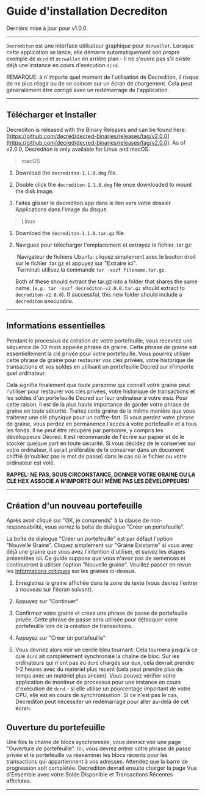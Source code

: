 # Guide d'installation Decrediton

Dernière mise à jour pour v1.0.0.

---

`Decrediton` est une interface utilisateur graphique pour `dcrwallet`. Lorsque cette application se lance, elle démarre automatiquement son propre exemple de `dcrd` et `dcrwallet` en arrière plan - Il ne s'ouvre pas s'il existe déjà une instance en cours d'exécution `dcrd`.

REMARQUE: à n'importe quel moment de l'utilisation de Decrediton, il risque de ne plus réagir ou de se coincer sur un écran de chargement. Cela peut généralement être corrigé avec un redémarrage de l'application.

---

## Télécharger et Installer

Decrediton is released with the Binary Releases and can be found here: [https://github.com/decred/decred-binaries/releases/tag/v2.0.0](https://github.com/decred/decred-binaries/releases/tag/v2.0.0). As of v2.0.0, Decrediton is only available for Linux and macOS.

> macOS

1. Download the `decrediton-1.1.0.dmg` file.

2. Double click the `decrediton-1.1.0.dmg` file once downloaded to mount the disk image.

3. Faites glisser le decrediton.app dans le lien vers votre dossier Applications dans l'image du disque.

> Linux

1. Download the `decrediton-1.1.0.tar.gz` file.

2. Naviguez pour télécharger l'emplacement et extrayez le fichier .tar.gz:

    Navigateur de fichiers Ubuntu: cliquez simplement avec le bouton droit sur le fichier .tar.gz et appuyez sur "Extraire ici". <br />
    Terminal: utilisez la commande `tar -xvzf filename.tar.gz`.

    Both of these should extract the tar.gz into a folder that shares the same name. (`e.g. tar -xvzf decrediton-v2.0.0.tar.gz` should extract to `decrediton-v2.0.0`). If successful, this new folder should include a `decrediton` executable.

---

## Informations essentielles

Pendant le processus de création de votre portefeuille, vous recevrez une séquence de 33 mots appelée phrase de graine. Cette phrase de graine est essentiellement la clé privée pour votre portefeuille. Vous pourrez utiliser cette phrase de graine pour restaurer vos clés privées, votre historique de transactions et vos soldes en utilisant un portefeuille Decred sur n'importe quel ordinateur.

Cela signifie finalement que *toute personne* qui connaît votre graine peut l'utiliser pour restaurer vos clés privées, votre historique de transactions et les soldes d'un portefeuille Decred sur leur ordinateur à votre insu. Pour cette raison, il est de la plus haute importance de garder votre phrase de graine en toute sécurité. Traitez cette graine de la même manière que vous traiterez une clé physique pour un coffre-fort. Si vous perdez votre phrase de graine, vous perdez en permanence l'accès à votre portefeuille et à tous les fonds. Il ne peut être récupéré par personne, y compris les développeurs Decred. Il est recommandé de l'écrire sur papier et de le stocker quelque part en toute sécurité. Si vous décidez de le conserver sur votre ordinateur, il serait préférable de le conserver dans un document chiffré (n'oubliez pas le mot de passe) dans le cas où le fichier ou votre ordinateur est volé.

**RAPPEL: NE PAS, SOUS CIRCONSTANCE, DONNER VOTRE GRAINE OU LA CLE HEX ASSOCIE A N'IMPORTE QUI! MÊME PAS LES DÉVELOPPEURS!**

---

## Création d'un nouveau portefeuille

Après avoir cliqué sur "OK, je comprends" à la clause de non-responsabilité, vous verrez la boîte de dialogue "Créer un portefeuille".

La boîte de dialogue "Créer un portefeuille" est par défaut l'option "Nouvelle Graine". Cliquez simplement sur "Graine Existante" si vous avez déjà une graine que vous avez l'intention d'utiliser, et suivez les étapes présentées ici. Ce guide suppose que vous n'avez pas de semences et continueront à utiliser l'option "Nouvelle graine". Veuillez passer en revue les [Informations critiques](#critiques-informations) sur les graines ci-dessus.

1. Enregistrez la graine affichée dans la zone de texte (vous devrez l'entrer à nouveau sur l'écran suivant).

2. Appuyez sur "Continuer"

3. Confirmez votre graine et créez une phrase de passe de portefeuille privée. Cette phrase de passe sera utilisée pour débloquer votre portefeuille lors de la création de transactions.

4. Appuyez sur "Créer un portefeuille"

5. Vous devriez alors voir un cercle bleu tournant. Cela tournera jusqu'à ce que `dcrd` ait complètement synchronisé la chaîne de bloc. Sur les ordinateurs qui n'ont pas eu `dcrd` chargés sur eux, cela devrait prendre 1-2 heures avec du matériel plus récent (cela peut prendre plus de temps avec un matériel plus ancien). Vous pouvez vérifier votre application de moniteur de processus pour une instance en cours d'exécution de `dcrd` - si elle utilise un pourcentage important de votre CPU, elle est en cours de synchronisation. Si ce n'est pas le cas, Decrediton peut nécessiter un redémarrage pour aller au-delà de cet écran.

## Ouverture du portefeuille

Une fois la chaîne de blocs synchronisée, vous devriez voir une page "Ouverture de portefeuille". Ici, vous devrez entrer votre phrase de passe privée et le portefeuille va réexaminer les blocs récents pour les transactions qui appartiennent à vos adresses. Attendez que la barre de progression soit complétée. Decrediton devrait ensuite charger la page Vue d'Ensemble avec votre Solde Disponible et Transactions Récentes affichées.

---
